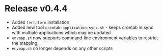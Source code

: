 # Release v0.4.4

- Added `terraform` installation
- Added new tool `crontab-application-sync.sh` - keeps crontab in sync with multiple applications which may be updated
- `envmap.sh` now supports command-line environment variables to restrict the mapping
- `envmap.sh` no longer depends on any other scripts
